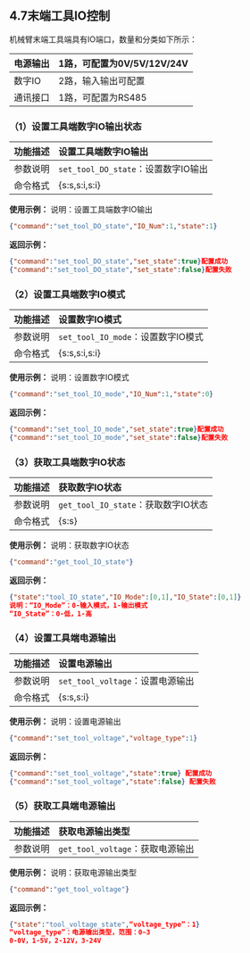 
## 4.7末端工具IO控制

机械臂末端工具端具有IO端口，数量和分类如下所示：

| 电源输出 | 1路，可配置为0V/5V/12V/24V |
| :--- | :------------------- |
| 数字IO | 2路，输入输出可配置           |
| 通讯接口 | 1路，可配置为RS485         |

### （1）设置工具端数字IO输出状态

| 功能描述 | 设置工具端数字IO输出                  |
| :--- | :--------------------------- |
| 参数说明 | `set_tool_DO_state`：设置数字IO输出 |
| 命令格式 | {s\:s,s\:i,s\:i}             |

**使用示例：**
说明：设置工具端数字IO输出

```json
{"command":"set_tool_DO_state","IO_Num":1,"state":1}
```

**返回示例：**

```json
{"command":"set_tool_DO_state","set_state":true}配置成功
{"command":"set_tool_DO_state","set_state":false}配置失败
```

### （2）设置工具端数字IO模式

| 功能描述 | 设置数字IO模式                    |
| :--- | :-------------------------- |
| 参数说明 | `set_tool_IO_mode`：设置数字IO模式 |
| 命令格式 | {s\:s,s\:i,s\:i}            |

**使用示例：**
说明：设置数字IO模式

```json
{"command":"set_tool_IO_mode","IO_Num":1,"state":0} 
```

**返回示例：**

```json
{"command":"set_tool_IO_mode","set_state":true}配置成功
{"command":"set_tool_IO_mode","set_state":false}配置失败
```

### （3）获取工具端数字IO状态

| 功能描述 | 获取数字IO状态                     |
| :--- | :--------------------------- |
| 参数说明 | `get_tool_IO_state`：获取数字IO状态 |
| 命令格式 | {s\:s}                       |

**使用示例：**
说明：获取数字IO状态

```json
{"command":"get_tool_IO_state"} 
```

**返回示例：**

```json
{"state":"tool_IO_state","IO_Mode":[0,1],"IO_State":[0,1]}
说明：“IO_Mode”：0-输入模式，1-输出模式
“IO_State”：0-低，1-高
```

### （4）设置工具端电源输出

| 功能描述 | 设置电源输出                    |
| :--- | :------------------------ |
| 参数说明 | `set_tool_voltage`：设置电源输出 |
| 命令格式 | {s\:s,s\:i}               |

**使用示例：**
说明：设置电源输出

```json
{"command":"set_tool_voltage","voltage_type":1}
```

**返回示例：**

```json
{"command":"set_tool_voltage","state":true} 配置成功
{"command":"set_tool_voltage","state":false} 配置失败
```

### （5）获取工具端电源输出

| 功能描述 | 获取电源输出类型                  |
| :--- | :------------------------ |
| 参数说明 | `get_tool_voltage`：获取电源输出 |

**使用示例：**
说明：获取电源输出类型

```json
{"command":"get_tool_voltage"} 
```

**返回示例：**

```json
{"state":"tool_voltage_state",“voltage_type”：1}
“voltage_type”：电源输出类型，范围：0~3
0-0V，1-5V，2-12V，3-24V
```
